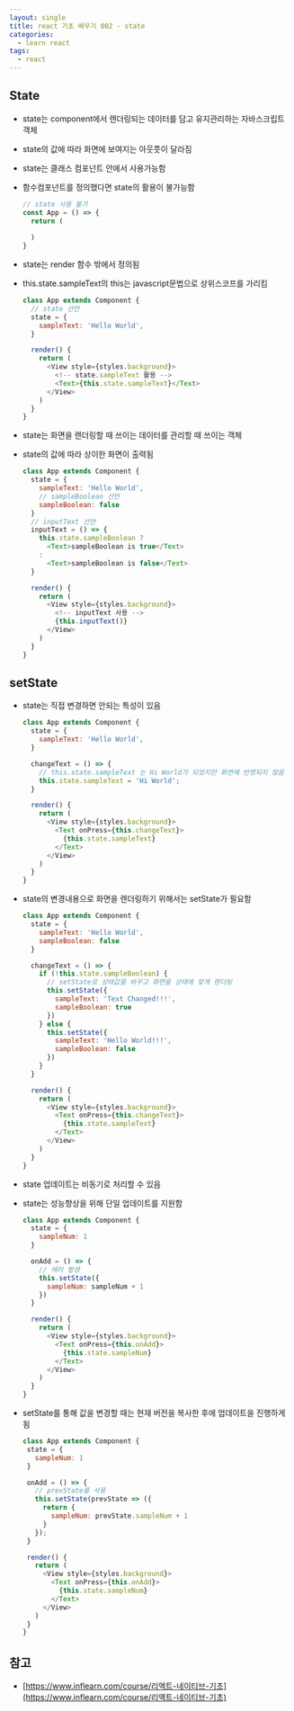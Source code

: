 ```yaml
---
layout: single
title: react 기초 배우기 002 - state
categories: 
  - learn react
tags:
  - react
---
```


## State

- state는 component에서 렌더링되는 데이터를 담고 유지관리하는 자바스크립트 객체
- state의 값에 따라 화면에 보여지는 아웃풋이 달라짐
- state는 클래스 컴포넌트 안에서 사용가능함
- 함수컴포넌트를 정의했다면 state의 활용이 불가능함

  ~~~javascript
  // state 사용 불가
  const App = () => {
    return (
      
    )
  }
  ~~~

- state는 render 함수 밖에서 정의됨
- this.state.sampleText의 this는 javascript문법으로 상위스코프를 가리킴

  ~~~javascript
  class App extends Component {
    // state 선언
    state = {
      sampleText: 'Hello World',
    }

    render() {
      return (
        <View style={styles.background}>
          <!-- state.sampleText 활용 -->
          <Text>{this.state.sampleText}</Text>
        </View>
      )
    }
  }
  ~~~

- state는 화면을 렌더링할 때 쓰이는 데이터를 관리할 때 쓰이는 객체
- state의 값에 따라 상이한 화면이 출력됨
  
  ~~~javascript
  class App extends Component {
    state = {
      sampleText: 'Hello World',
      // sampleBoolean 선언
      sampleBoolean: false
    }
    // inputText 선언
    inputText = () => {
      this.state.sampleBoolean ?
        <Text>sampleBoolean is true</Text>
      :
        <Text>sampleBoolean is false</Text>
    }

    render() {
      return (
        <View style={styles.background}>
          <!-- inputText 사용 -->
          {this.inputText()}
        </View>
      )
    }
  }
  ~~~

## setState

- state는 직접 변경하면 안되는 특성이 있음

  ~~~javascript
  class App extends Component {
    state = {
      sampleText: 'Hello World',
    }

    changeText = () => {
      // this.state.sampleText 는 Hi World가 되었지만 화면에 반영되지 않음
      this.state.sampleText = 'Hi World';
    }

    render() {
      return (
        <View style={styles.background}>
          <Text onPress={this.changeText}>
            {this.state.sampleText}
          </Text>
        </View>
      )
    }
  }
  ~~~

- state의 변경내용으로 화면을 렌더링하기 위해서는 setState가 필요함

  ~~~javascript
  class App extends Component {
    state = {
      sampleText: 'Hello World',
      sampleBoolean: false
    }

    changeText = () => {
      if (!this.state.sampleBoolean) {
        // setState로 상태값을 바꾸고 화면을 상태에 맞게 렌더링
        this.setState({
          sampleText: 'Text Changed!!!',
          sampleBoolean: true
        })
      } else {
        this.setState({
          sampleText: 'Hello World!!!',
          sampleBoolean: false
        })
      }        
    }

    render() {
      return (
        <View style={styles.background}>
          <Text onPress={this.changeText}>
            {this.state.sampleText}
          </Text>
        </View>
      )
    }
  }
  ~~~

- state 업데이트는 비동기로 처리할 수 있음
- state는 성능향상을 위해 단일 업데이트를 지원함

  ~~~javascript
  class App extends Component {
    state = {
      sampleNum: 1
    }

    onAdd = () => {
      // 에러 발생
      this.setState({
        sampleNum: sampleNum + 1
      })
    }

    render() {
      return (
        <View style={styles.background}>
          <Text onPress={this.onAdd}>
            {this.state.sampleNum}
          </Text>
        </View>
      )
    }
  }
  ~~~

- setState를 통해 값을 변경할 때는 현재 버전을 복사한 후에 업데이트을 진행하게 됨

   ~~~javascript
  class App extends Component {
    state = {
      sampleNum: 1
    }

    onAdd = () => {
      // prevState를 사용
      this.setState(prevState => ({
        return {
          sampleNum: prevState.sampleNum + 1
        }
      });
    }

    render() {
      return (
        <View style={styles.background}>
          <Text onPress={this.onAdd}>
            {this.state.sampleNum}
          </Text>
        </View>
      )
    }
  }
  ~~~

## 참고
- [https://www.inflearn.com/course/리액트-네이티브-기초](https://www.inflearn.com/course/리액트-네이티브-기초)
